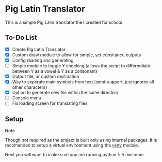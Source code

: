 # Pig Latin Translator

This is a simple Pig Latin translator the I created for school.

## To-Do List

- [x] Create Pig Latin Translator
- [x] Custom draw module to allow for simple, yet consitance outputs
- [x] Config reading and generating
- [ ] Simple module to toggle Y checking (allows the script to differentiate between Y as a vowel & Y as a consonant)
- [x] Output file, or custom destination
- [x] Way to seperate main symbols from text (semi-support, just ignores all other characters)
- [x] Option to generate new file within the same directory
- [ ] Console menu
- [ ] Fix loading screen for translating files

## Setup

> [!NOTE]
> Though not required as the project is built only using internal packages.
> It is recomended to setup a virtual environment using the [venv](https://docs.python.org/3/library/venv.html) module.

Next you will want to make sure you are running python ``3.9`` minimum
